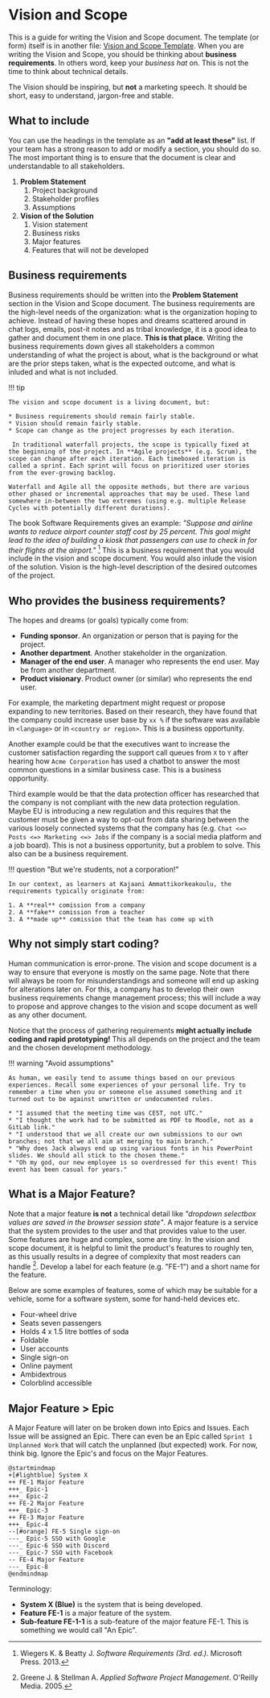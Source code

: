 # Vision and Scope

This is a guide for writing the Vision and Scope document. The template (or form) itself is in another file: [Vision and Scope Template](../forms/vision.md). When you are writing the Vision and Scope, you should be thinking about **business requirements**. In others word, keep your *business hat* on. This is not the time to think about technical details.

The Vision should be inspiring, but **not** a marketing speech. It should be short, easy to understand, jargon-free and stable.

## What to include

You can use the headings in the template as an **"add at least these"** list. If your team has a strong reason to add or modify a section, you should do so. The most important thing is to ensure that the document is clear and understandable to all stakeholders.

1. **Problem Statement**
    1. Project background
    2. Stakeholder profiles
    3. Assumptions
2. **Vision of the Solution**
    1. Vision statement
    2. Business risks
    3. Major features
    4. Features that will not be developed

## Business requirements

Business requirements should be written into the **Problem Statement** section in the Vision and Scope document. The business requirements are the high-level needs of the organization: what is the organization hoping to achieve. Instead of having these hopes and dreams scattered around in chat logs, emails, post-it notes and as tribal knowledge, it is a good idea to gather and document them in one place. **This is that place**. Writing the business requirements down gives all stakeholders a common understanding of what the project is about, what is the background or what are the prior steps taken, what is the expected outcome, and what is inluded and what is not included.

!!! tip

    The vision and scope document is a living document, but:

    * Business requirements should remain fairly stable.
    * Vision should remain fairly stable.
    * Scope can change as the project progresses by each iteration.

     In traditional waterfall projects, the scope is typically fixed at the beginning of the project. In **Agile projects** (e.g. Scrum), the scope can change after each iteration. Each timeboxed iteration is called a sprint. Each sprint will focus on prioritized user stories from the ever-growing backlog.
    
    Waterfall and Agile all the opposite methods, but there are various other phased or incremental approaches that may be used. These land somewhere in-between the two extremes (using e.g. multiple Release Cycles with potentially different durations).

The book Software Requirements gives an example: *"Suppose and airline wants to reduce airport counter staff cost by 25 percent. This goal might lead to the idea of building a kiosk that passengers can use to check in for their flights at the airport."* [^0a1d1b] This is a business requirement that you would include in the vision and scope document. You would also inlude the vision of the solution. Vision is the high-level description of the desired outcomes of the project.

## Who provides the business requirements?

The hopes and dreams (or goals) typically come from:

* **Funding sponsor**. An organization or person that is paying for the project.
* **Another department**. Another stakeholder in the organization.
* **Manager of the end user**. A manager who represents the end user. May be from another department.
* **Product visionary**. Product owner (or similar) who represents the end user.

For example, the marketing department might request or propose expanding to new territories. Based on their research, they have found that the company could increase user base by `xx %` if the software was available in `<language>` or in `<country or region>`. This is a business opportunity.

Another example could be that the executives want to increase the customer satisfaction regarding the support call queues from `X` to `Y`  after hearing how `Acme Corporation` has used a chatbot to answer the most common questions in a similar business case. This is a business opportunity.

Third example would be that the data protection officer has researched that the company is not compliant with the new data protection regulation. Maybe EU is introducing a new regulation and this requires that the customer must be given a way to opt-out from data sharing between the various loosely connected systems that the company has (e.g. `Chat <=> Posts <=> Marketing <=> Jobs` if the company is a social media platform and a job board). This is not a business opportunity, but a problem to solve. This also can be a business requirement.

!!! question "But we're students, not a corporation!"

    In our context, as learners at Kajaani Ammattikorkeakoulu, the requirements typically originate from:

    1. A **real** comission from a company
    2. A **fake** comission from a teacher
    3. A **made up** comission that the team has come up with

## Why not simply start coding?

Human communication is error-prone. The vision and scope document is a way to ensure that everyone is mostly on the same page. Note that there will always be room for misunderstandings and someone will end up asking for alterations later on. For this, a company has to develop their own business requirements change management process; this will include a way to propose and approve changes to the vision and scope document as well as any other document.

Notice that the process of gathering requirements **might actually include coding and rapid prototyping!** This all depends on the project and the team and the chosen development methodology.

!!! warning "Avoid assumptions"

    As human, we easily tend to assume things based on our previous experiences. Recall some experiences of your personal life. Try to remember a time when you or someone else assumed something and it turned out to be against unwritten or undocumented rules.

    * "I assumed that the meeting time was CEST, not UTC."
    * "I thought the work had to be submitted as PDF to Moodle, not as a GitLab link."
    * "I understood that we all create our own submissions to our own branches; not that we all aim at merging to main branch."
    * "Why does Jack always end up using various fonts in his PowerPoint slides. We should all stick to the chosen theme."
    * "Oh my god, our new employee is so overdressed for this event! This event has been casual for years."

## What is a Major Feature?

Note that a major feature **is not** a technical detail like *"dropdown selectbox values are saved in the browser session state"*. A major feature is a service that the system provides to the user and that provides value to the user. Some features are huge and complex, some are tiny. In the vision and scope document, it is helpful to limit the product's features to roughly ten, as this usually results in a degree of complexity that most readers can handle [^621cc8]. Develop a label for each feature (e.g. "FE-1") and a short name for the feature.

Below are some examples of features, some of which may be suitable for a vehicle, some for a software system, some for hand-held devices etc.

* Four-wheel drive
* Seats seven passengers
* Holds 4 x 1.5 litre bottles of soda
* Foldable
* User accounts
* Single sign-on
* Online payment
* Ambidextrous
* Colorblind accessible

## Major Feature > Epic

A Major Feature will later on be broken down into Epics and Issues. Each Issue will be assigned an Epic. There can even be an Epic called `Sprint 1 Unplanned Work` that will catch the unplanned (but expected) work. For now, think big. Ignore the Epic's and focus on the Major Features.

```puml
@startmindmap
+[#lightblue] System X
++ FE-1 Major Feature
+++_ Epic-1 
+++_ Epic-2
++ FE-2 Major Feature
+++_ Epic-3
++ FE-3 Major Feature
+++_ Epic-4
--[#orange] FE-5 Single sign-on
---_ Epic-5 SSO with Google
---_ Epic-6 SSO with Discord
---_ Epic-7 SSO with Facebook
-- FE-4 Major Feature
---_ Epic-8
@endmindmap
```

Terminology:

* **System X (Blue)** is the system that is being developed.
* **Feature FE-1** is a major feature of the system.
* **Sub-feature FE-1-1** is a sub-feature of the major feature FE-1. This is something we would call "An Epic".


[^0a1d1b]: Wiegers K. & Beatty J. *Software Requirements (3rd. ed.)*. Microsoft Press. 2013.
[^621cc8]: Greene J. & Stellman A. *Applied Software Project Management*. O'Reilly Media. 2005.
